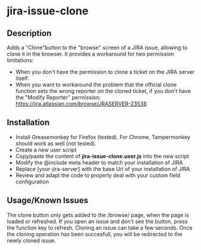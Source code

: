 # jira-issue-clone

## Description
Adds a "Clone"button to the "browse" screen of a JIRA issue, allowing to clone it in the browser. It provides a workaround for two permission limitations:
- When you don't have the permission to clone a ticket on the JIRA server itself.
- When you want to workaround the problem that the official clone function sets the wrong reporter on the cloned ticket, if you don't have the "Modify Reporter" permission: https://jira.atlassian.com/browse/JRASERVER-23538

## Installation
- Install Greasemonkey for Firefox (tested). For Chrome, Tampermonkey should work as well (not tested).
- Create a new user script
- Copy/paste the content of __jira-issue-clone.user.js__ into the new script
- Modify the @include meta header to match your installation of JIRA
- Replace [your-jira-server] with the base Url of your  installation of JIRA
- Review and adapt the code to properly deal with your custom field configuration

## Usage/Known Issues
The clone button only gets added to the /browse/ page, when the page is loaded or refreshed. If you open an issue and don't see the button, press the <F5> function key to refresh.
Cloning an issue can take a few seconds. Once the cloning operation has been succesfull, you will be redirected to the newly cloned issue.
